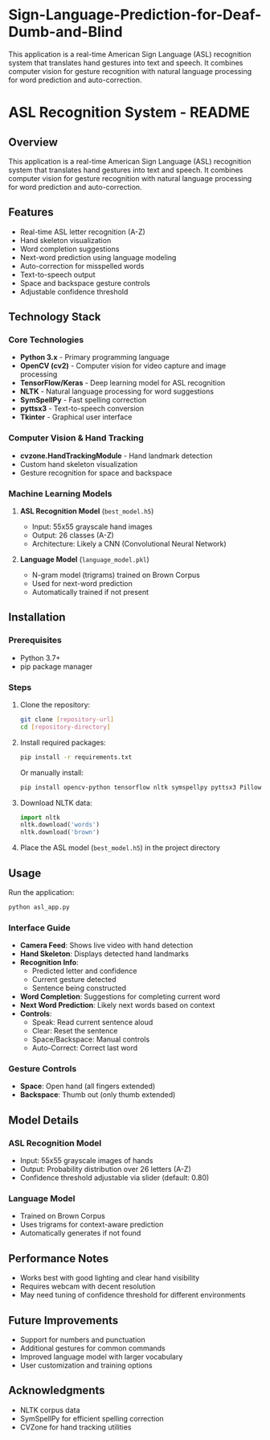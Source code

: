 # Sign-Language-Prediction-for-Deaf-Dumb-and-Blind
This application is a real-time American Sign Language (ASL) recognition system that translates hand gestures into text and speech. It combines computer vision for gesture recognition with natural language processing for word prediction and auto-correction.
# ASL Recognition System - README

## Overview
This application is a real-time American Sign Language (ASL) recognition system that translates hand gestures into text and speech. It combines computer vision for gesture recognition with natural language processing for word prediction and auto-correction.

## Features
- Real-time ASL letter recognition (A-Z)
- Hand skeleton visualization
- Word completion suggestions
- Next-word prediction using language modeling
- Auto-correction for misspelled words
- Text-to-speech output
- Space and backspace gesture controls
- Adjustable confidence threshold

## Technology Stack

### Core Technologies
- **Python 3.x** - Primary programming language
- **OpenCV (cv2)** - Computer vision for video capture and image processing
- **TensorFlow/Keras** - Deep learning model for ASL recognition
- **NLTK** - Natural language processing for word suggestions
- **SymSpellPy** - Fast spelling correction
- **pyttsx3** - Text-to-speech conversion
- **Tkinter** - Graphical user interface

### Computer Vision & Hand Tracking
- **cvzone.HandTrackingModule** - Hand landmark detection
- Custom hand skeleton visualization
- Gesture recognition for space and backspace

### Machine Learning Models
1. **ASL Recognition Model** (`best_model.h5`)
   - Input: 55x55 grayscale hand images
   - Output: 26 classes (A-Z)
   - Architecture: Likely a CNN (Convolutional Neural Network)

2. **Language Model** (`language_model.pkl`)
   - N-gram model (trigrams) trained on Brown Corpus
   - Used for next-word prediction
   - Automatically trained if not present

## Installation

### Prerequisites
- Python 3.7+
- pip package manager

### Steps
1. Clone the repository:
   ```bash
   git clone [repository-url]
   cd [repository-directory]
   ```

2. Install required packages:
   ```bash
   pip install -r requirements.txt
   ```

   Or manually install:
   ```bash
   pip install opencv-python tensorflow nltk symspellpy pyttsx3 Pillow
   ```

3. Download NLTK data:
   ```python
   import nltk
   nltk.download('words')
   nltk.download('brown')
   ```

4. Place the ASL model (`best_model.h5`) in the project directory

## Usage
Run the application:
```bash
python asl_app.py
```

### Interface Guide
- **Camera Feed**: Shows live video with hand detection
- **Hand Skeleton**: Displays detected hand landmarks
- **Recognition Info**:
  - Predicted letter and confidence
  - Current gesture detected
  - Sentence being constructed
- **Word Completion**: Suggestions for completing current word
- **Next Word Prediction**: Likely next words based on context
- **Controls**:
  - Speak: Read current sentence aloud
  - Clear: Reset the sentence
  - Space/Backspace: Manual controls
  - Auto-Correct: Correct last word

### Gesture Controls
- **Space**: Open hand (all fingers extended)
- **Backspace**: Thumb out (only thumb extended)

## Model Details

### ASL Recognition Model
- Input: 55x55 grayscale images of hands
- Output: Probability distribution over 26 letters (A-Z)
- Confidence threshold adjustable via slider (default: 0.80)

### Language Model
- Trained on Brown Corpus
- Uses trigrams for context-aware prediction
- Automatically generates if not found

## Performance Notes
- Works best with good lighting and clear hand visibility
- Requires webcam with decent resolution
- May need tuning of confidence threshold for different environments

## Future Improvements
- Support for numbers and punctuation
- Additional gestures for common commands
- Improved language model with larger vocabulary
- User customization and training options

## Acknowledgments
- NLTK corpus data
- SymSpellPy for efficient spelling correction
- CVZone for hand tracking utilities
